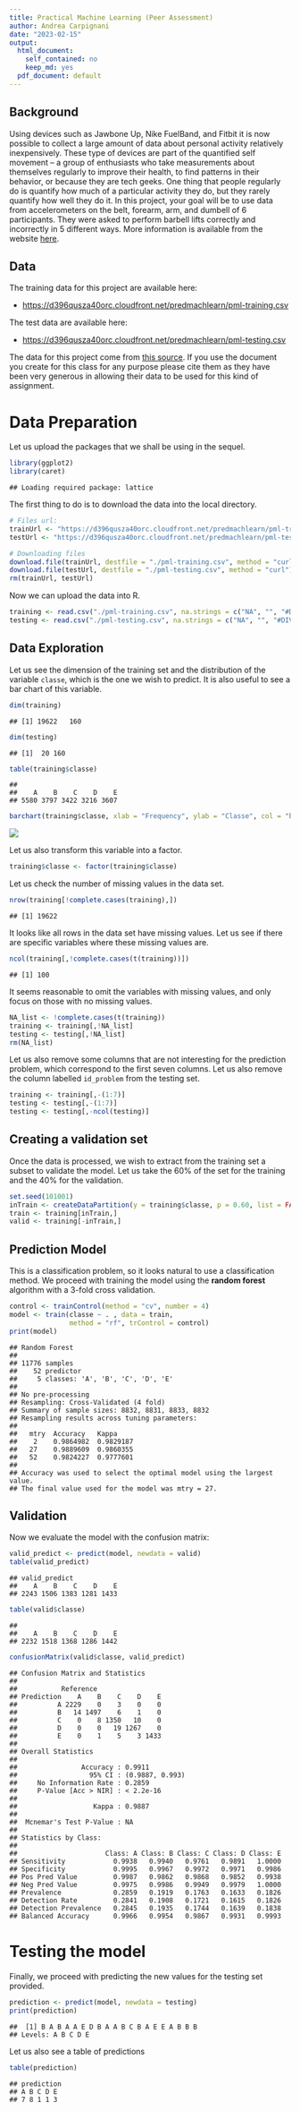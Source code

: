 ```yaml
---
title: Practical Machine Learning (Peer Assessment)
author: Andrea Carpignani
date: "2023-02-15"
output:
  html_document:
    self_contained: no
    keep_md: yes
  pdf_document: default
---
```


## Background
Using devices such as Jawbone Up, Nike FuelBand, and Fitbit it is now possible to collect a large amount of data about personal activity relatively inexpensively. These type of devices are part of the quantified self movement – a group of enthusiasts who take measurements about themselves regularly to improve their health, to find patterns in their behavior, or because they are tech geeks. One thing that people regularly do is quantify how much of a particular activity they do, but they rarely quantify how well they do it. In this project, your goal will be to use data from accelerometers on the belt, forearm, arm, and dumbell of 6 participants. They were asked to perform barbell lifts correctly and incorrectly in 5 different ways. More information is available from the website [here](http://groupware.les.inf.puc-rio.br/har). 

## Data 
The training data for this project are available here: 

* <https://d396qusza40orc.cloudfront.net/predmachlearn/pml-training.csv>

The test data are available here:

* <https://d396qusza40orc.cloudfront.net/predmachlearn/pml-testing.csv>

The data for this project come from [this source](http://groupware.les.inf.puc-rio.br/har). If you use the document you create for this class for any purpose please cite them as they have been very generous in allowing their data to be used for this kind of assignment. 

# Data Preparation

Let us upload the packages that we shall be using in the sequel.

```r
library(ggplot2)
library(caret)
```

```
## Loading required package: lattice
```

The first thing to do is to download the data into the local directory.

```r
# Files url:
trainUrl <- "https://d396qusza40orc.cloudfront.net/predmachlearn/pml-training.csv"
testUrl <- "https://d396qusza40orc.cloudfront.net/predmachlearn/pml-testing.csv"

# Downloading files
download.file(trainUrl, destfile = "./pml-training.csv", method = "curl")
download.file(testUrl, destfile = "./pml-testing.csv", method = "curl")
rm(trainUrl, testUrl)
```

Now we can upload the data into R.

```r
training <- read.csv("./pml-training.csv", na.strings = c("NA", "", "#DIV/0!"))
testing <- read.csv("./pml-testing.csv", na.strings = c("NA", "", "#DIV/0!"))
```

## Data Exploration

Let us see the dimension of the training set and the distribution of the variable `classe`, which is the one we wish to predict. It is also useful to see a bar chart of this variable.

```r
dim(training)
```

```
## [1] 19622   160
```

```r
dim(testing)
```

```
## [1]  20 160
```

```r
table(training$classe)
```

```
## 
##    A    B    C    D    E 
## 5580 3797 3422 3216 3607
```

```r
barchart(training$classe, xlab = "Frequency", ylab = "Classe", col = "blue")
```

![](Report_files/figure-html/unnamed-chunk-4-1.png)<!-- -->


Let us also transform this variable into a factor.

```r
training$classe <- factor(training$classe)
```

Let us check the number of missing values in the data set.

```r
nrow(training[!complete.cases(training),])
```

```
## [1] 19622
```
It looks like all rows in the data set have missing values. Let us see if there are specific variables where these missing values are.

```r
ncol(training[,!complete.cases(t(training))])
```

```
## [1] 100
```
It seems reasonable to omit the variables with missing values, and only focus on those with no missing values.

```r
NA_list <- !complete.cases(t(training))
training <- training[,!NA_list]
testing <- testing[,!NA_list]
rm(NA_list)
```

Let us also remove some columns that are not interesting for the prediction problem, which correspond to the first seven columns. Let us also remove the column labelled `id_problem` from the testing set.

```r
training <- training[,-(1:7)]
testing <- testing[,-(1:7)]
testing <- testing[,-ncol(testing)]
```


## Creating a validation set

Once the data is processed, we wish to extract from the training set a subset to validate the model. Let us take the 60% of the set for the training and the 40% for the validation.

```r
set.seed(101001)
inTrain <- createDataPartition(y = training$classe, p = 0.60, list = FALSE)
train <- training[inTrain,]
valid <- training[-inTrain,]
```

## Prediction Model

This is a classification problem, so it looks natural to use a classification method. We proceed with training the model using the **random forest** algorithm with a 3-fold cross validation.


```r
control <- trainControl(method = "cv", number = 4)
model <- train(classe ~ . , data = train, 
               method = "rf", trControl = control)
print(model)
```

```
## Random Forest 
## 
## 11776 samples
##    52 predictor
##     5 classes: 'A', 'B', 'C', 'D', 'E' 
## 
## No pre-processing
## Resampling: Cross-Validated (4 fold) 
## Summary of sample sizes: 8832, 8831, 8833, 8832 
## Resampling results across tuning parameters:
## 
##   mtry  Accuracy   Kappa    
##    2    0.9864982  0.9829187
##   27    0.9889609  0.9860355
##   52    0.9824227  0.9777601
## 
## Accuracy was used to select the optimal model using the largest value.
## The final value used for the model was mtry = 27.
```

## Validation

Now we evaluate the model with the confusion matrix:


```r
valid_predict <- predict(model, newdata = valid)
table(valid_predict)
```

```
## valid_predict
##    A    B    C    D    E 
## 2243 1506 1383 1281 1433
```

```r
table(valid$classe)
```

```
## 
##    A    B    C    D    E 
## 2232 1518 1368 1286 1442
```

```r
confusionMatrix(valid$classe, valid_predict)
```

```
## Confusion Matrix and Statistics
## 
##           Reference
## Prediction    A    B    C    D    E
##          A 2229    0    3    0    0
##          B   14 1497    6    1    0
##          C    0    8 1350   10    0
##          D    0    0   19 1267    0
##          E    0    1    5    3 1433
## 
## Overall Statistics
##                                          
##                Accuracy : 0.9911         
##                  95% CI : (0.9887, 0.993)
##     No Information Rate : 0.2859         
##     P-Value [Acc > NIR] : < 2.2e-16      
##                                          
##                   Kappa : 0.9887         
##                                          
##  Mcnemar's Test P-Value : NA             
## 
## Statistics by Class:
## 
##                      Class: A Class: B Class: C Class: D Class: E
## Sensitivity            0.9938   0.9940   0.9761   0.9891   1.0000
## Specificity            0.9995   0.9967   0.9972   0.9971   0.9986
## Pos Pred Value         0.9987   0.9862   0.9868   0.9852   0.9938
## Neg Pred Value         0.9975   0.9986   0.9949   0.9979   1.0000
## Prevalence             0.2859   0.1919   0.1763   0.1633   0.1826
## Detection Rate         0.2841   0.1908   0.1721   0.1615   0.1826
## Detection Prevalence   0.2845   0.1935   0.1744   0.1639   0.1838
## Balanced Accuracy      0.9966   0.9954   0.9867   0.9931   0.9993
```

# Testing the model

Finally, we proceed with predicting the new values for the testing set provided.

```r
prediction <- predict(model, newdata = testing)
print(prediction)
```

```
##  [1] B A B A A E D B A A B C B A E E A B B B
## Levels: A B C D E
```

Let us also see a table of predictions

```r
table(prediction)
```

```
## prediction
## A B C D E 
## 7 8 1 1 3
```


